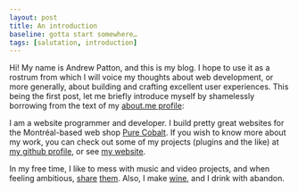 ```yaml
---
layout: post
title: An introduction
baseline: gotta start somewhere…
tags: [salutation, introduction]
---
```


Hi! My name is Andrew Patton, and this is my blog. I hope to use it as a rostrum from which I will voice my thoughts about web development, or more generally, about building and crafting excellent user experiences. This being the first post, let me briefly introduce myself by shamelessly borrowing from the text of my [about.me profile][]:

  [about.me profile]: http://about.me/andrewpatton "Feel free to check it out; it’s a good profile"

I am a website programmer and developer. I build pretty great websites for the Montréal-based web shop [Pure Cobalt][]. If you wish to know more about my work, you can check out some of my projects (plugins and the like) at [my github profile][github], or see [my website][].

  [Pure Cobalt]: http//www.purecobalt.com
  [github]: http://github.com/acusti "Mostly WordPress plugins as of today"
  [my website]: http://www.acusti.ca "Includes a list of many of the websites I have built"

In my free time, I like to mess with music and video projects, and when feeling ambitious, [share][myspace] [them][youtube]. Also, I make [wine][], and I drink with abandon.

  [myspace]: http://www.myspace.com/beesallover "Myspace. Perhaps the music shows promise, but it’s mostly pretty rough. Or honest, if you’d like."
  [youtube]: http://www.youtube.com/user/waveweaverjr "Youtube. I’m most proud of “freedom reruns”"
  [wine]: https://twitter.com/wyattjaster/status/152977050486050816 "The strawberry wine was tasty"